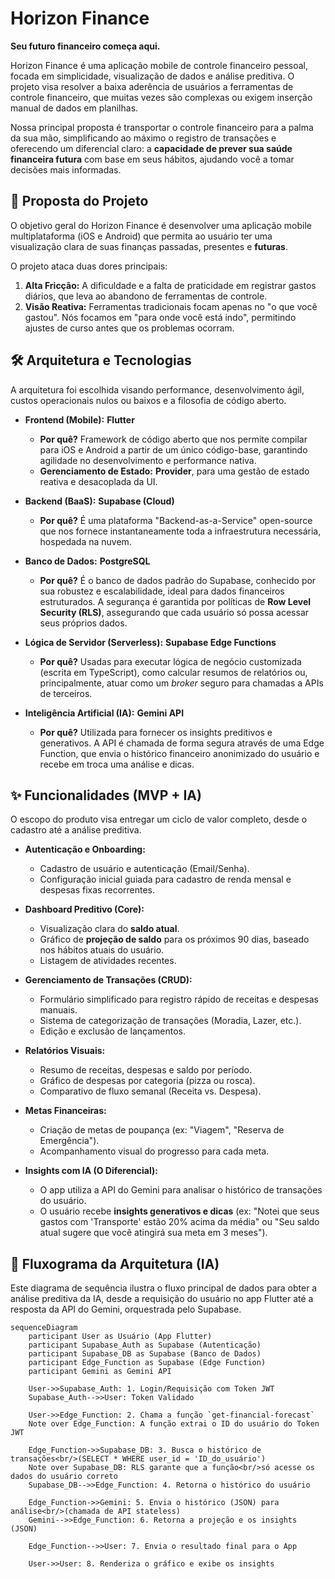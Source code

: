 # Horizon Finance

**Seu futuro financeiro começa aqui.**

Horizon Finance é uma aplicação mobile de controle financeiro pessoal, focada em simplicidade, visualização de dados e análise preditiva. O projeto visa resolver a baixa aderência de usuários a ferramentas de controle financeiro, que muitas vezes são complexas ou exigem inserção manual de dados em planilhas.

Nossa principal proposta é transportar o controle financeiro para a palma da sua mão, simplificando ao máximo o registro de transações e oferecendo um diferencial claro: a **capacidade de prever sua saúde financeira futura** com base em seus hábitos, ajudando você a tomar decisões mais informadas.

## 🎯 Proposta do Projeto

O objetivo geral do Horizon Finance é desenvolver uma aplicação mobile multiplataforma (iOS e Android) que permita ao usuário ter uma visualização clara de suas finanças passadas, presentes e **futuras**.

O projeto ataca duas dores principais:
1.  **Alta Fricção:** A dificuldade e a falta de praticidade em registrar gastos diários, que leva ao abandono de ferramentas de controle.
2.  **Visão Reativa:** Ferramentas tradicionais focam apenas no "o que você gastou". Nós focamos em "para onde você está indo", permitindo ajustes de curso antes que os problemas ocorram.

## 🛠️ Arquitetura e Tecnologias

A arquitetura foi escolhida visando performance, desenvolvimento ágil, custos operacionais nulos ou baixos e a filosofia de código aberto.

* **Frontend (Mobile):** **Flutter**
    * **Por quê?** Framework de código aberto que nos permite compilar para iOS e Android a partir de um único código-base, garantindo agilidade no desenvolvimento e performance nativa.
    * **Gerenciamento de Estado:** **Provider**, para uma gestão de estado reativa e desacoplada da UI.

* **Backend (BaaS):** **Supabase (Cloud)**
    * **Por quê?** É uma plataforma "Backend-as-a-Service" open-source que nos fornece instantaneamente toda a infraestrutura necessária, hospedada na nuvem.

* **Banco de Dados:** **PostgreSQL**
    * **Por quê?** É o banco de dados padrão do Supabase, conhecido por sua robustez e escalabilidade, ideal para dados financeiros estruturados. A segurança é garantida por políticas de **Row Level Security (RLS)**, assegurando que cada usuário só possa acessar seus próprios dados.

* **Lógica de Servidor (Serverless):** **Supabase Edge Functions**
    * **Por quê?** Usadas para executar lógica de negócio customizada (escrita em TypeScript), como calcular resumos de relatórios ou, principalmente, atuar como um *broker* seguro para chamadas a APIs de terceiros.

* **Inteligência Artificial (IA):** **Gemini API**
    * **Por quê?** Utilizada para fornecer os insights preditivos e generativos. A API é chamada de forma segura através de uma Edge Function, que envia o histórico financeiro anonimizado do usuário e recebe em troca uma análise e dicas.

## ✨ Funcionalidades (MVP + IA)

O escopo do produto visa entregar um ciclo de valor completo, desde o cadastro até a análise preditiva.

* **Autenticação e Onboarding:**
    * Cadastro de usuário e autenticação (Email/Senha).
    * Configuração inicial guiada para cadastro de renda mensal e despesas fixas recorrentes.

* **Dashboard Preditivo (Core):**
    * Visualização clara do **saldo atual**.
    * Gráfico de **projeção de saldo** para os próximos 90 dias, baseado nos hábitos atuais do usuário.
    * Listagem de atividades recentes.

* **Gerenciamento de Transações (CRUD):**
    * Formulário simplificado para registro rápido de receitas e despesas manuais.
    * Sistema de categorização de transações (Moradia, Lazer, etc.).
    * Edição e exclusão de lançamentos.

* **Relatórios Visuais:**
    * Resumo de receitas, despesas e saldo por período.
    * Gráfico de despesas por categoria (pizza ou rosca).
    * Comparativo de fluxo semanal (Receita vs. Despesa).

* **Metas Financeiras:**
    * Criação de metas de poupança (ex: "Viagem", "Reserva de Emergência").
    * Acompanhamento visual do progresso para cada meta.

* **Insights com IA (O Diferencial):**
    * O app utiliza a API do Gemini para analisar o histórico de transações do usuário.
    * O usuário recebe **insights generativos e dicas** (ex: "Notei que seus gastos com 'Transporte' estão 20% acima da média" ou "Seu saldo atual sugere que você atingirá sua meta em 3 meses").

## 🌊 Fluxograma da Arquitetura (IA)

Este diagrama de sequência ilustra o fluxo principal de dados para obter a análise preditiva da IA, desde a requisição do usuário no app Flutter até a resposta da API do Gemini, orquestrada pelo Supabase.

```mermaid
sequenceDiagram
    participant User as Usuário (App Flutter)
    participant Supabase_Auth as Supabase (Autenticação)
    participant Supabase_DB as Supabase (Banco de Dados)
    participant Edge_Function as Supabase (Edge Function)
    participant Gemini as Gemini API

    User->>Supabase_Auth: 1. Login/Requisição com Token JWT
    Supabase_Auth-->>User: Token Validado

    User->>Edge_Function: 2. Chama a função `get-financial-forecast`
    Note over Edge_Function: A função extrai o ID do usuário do Token JWT

    Edge_Function->>Supabase_DB: 3. Busca o histórico de transações<br/>(SELECT * WHERE user_id = 'ID_do_usuário')
    Note over Supabase_DB: RLS garante que a função<br/>só acesse os dados do usuário correto
    Supabase_DB-->>Edge_Function: 4. Retorna o histórico do usuário

    Edge_Function->>Gemini: 5. Envia o histórico (JSON) para análise<br/>(chamada de API stateless)
    Gemini-->>Edge_Function: 6. Retorna a projeção e os insights (JSON)

    Edge_Function-->>User: 7. Envia o resultado final para o App

    User->>User: 8. Renderiza o gráfico e exibe os insights